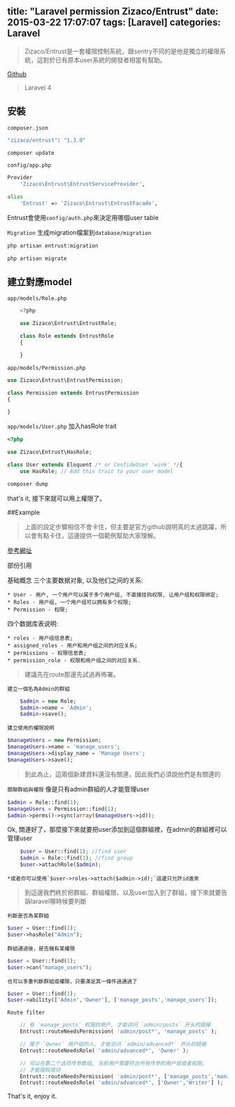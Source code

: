 title: "Laravel permission Zizaco/Entrust"
date: 2015-03-22 17:07:07
tags: [Laravel]
categories: Laravel
---

>Zizaco/Entrust是一套權限控制系統，跟sentry不同的是他是獨立的權限系統，這對於已有原本user系統的開發者相當有幫助。

[Github](https://github.com/Zizaco/entrust)

>Laravel 4


## 安裝
`composer.json`
``` bash
"zizaco/entrust": "1.3.0"
```

``` bash
composer update
```


`config/app.php`

``` bash
Provider
    'Zizaco\Entrust\EntrustServiceProvider',

alias
    'Entrust' => 'Zizaco\Entrust\EntrustFacade',
```

Entrust會使用`config/auth.php`來決定用哪個user table

`Migration`
生成migration檔案到`database/migration`
``` bash
php artisan entrust:migration
```

``` bash
php artisan migrate
```

## 建立對應model
`app/models/Role.php`

``` php
    <?php

    use Zizaco\Entrust\EntrustRole;

    class Role extends EntrustRole
    {

    }
```

`app/models/Permission.php`

``` php
use Zizaco\Entrust\EntrustPermission;

class Permission extends EntrustPermission
{

}
```

`app/models/User.php`
加入hasRole trait

``` php
<?php

use Zizaco\Entrust\HasRole;

class User extends Eloquent /* or ConfideUser 'wink' */{
    use HasRole; // Add this trait to your user model
```

``` php
composer dump
```

that's it, 接下來就可以用上權限了。

##Example

>上面的設定步驟相信不會卡住，但主要是官方github說明真的太過跳躍，所以會有點卡住，這邊提供一個範例幫助大家理解。

[參考網址](https://phphub.org/topics/166)

部份引用

基础概念
三个主要数据对象, 以及他们之间的关系:

    * User - 用户, 一个用户可以属于多个用户组, 不直接挂钩权限, 让用户组和权限绑定;
    * Roles - 用户组, 一个用户组可以拥有多个权限;
    * Permission - 权限;

四个数据库表说明:

    * roles - 用户组信息表;
    * assigned_roles - 用户和用户组之间的对应关系;
    * permissions - 权限信息表;
    * permission_role - 权限和用户组之间的对应关系.

>建議先在route那邊先試過再佈署。

`建立一個名為Admin的群組`
``` php
    $admin = new Role;
    $admin->name = 'Admin';
    $admin->save();
```

`建立使用的權限說明`
``` php
$manageUsers = new Permission;
$manageUsers->name = 'manage_users';
$manageUsers->display_name = 'Manage Users';
$manageUsers->save();
```

>到此為止，這兩個新建資料還沒有關連，因此我們必須說他們是有關連的

`關聯群組與權限`
像是只有admin群組的人才能管理user
``` php
$admin = Role::find(1);
$manageUsers = Permission::find(1);
$admin->perms()->sync(array($manageUsers->id));
```

Ok, 關連好了，那麼接下來就要把user添加到這個群組裡，在admin的群組裡可以管理user

``` php
    $user = User::find(1); //find user
    $admin = Role::find(1); //find group
    $user->attachRole($admin);
```
    *或者你可以使用`$user->roles->attach($admin->id);`這邊只允許id進來

>到這邊我們終於把群組、群組權限、以及user加入到了群組，接下來就要告訴laravel哪時候要判斷

`判斷是否為某群組`
``` php
$user = User::find(1);
$user->hasRole("Admin");
```

`群組通過後，是否擁有某權限`
``` php
$user = User::find(1);
$user->can("manage_users");
```

`也可以多重判斷群組或權限，只要滿足其一條件過通過了`
``` php
$user = User::find(1);
$user->ability(['Admin','Owner'], ['manage_posts','manage_users']);
```

`Route filter`

``` php
    // 有 `manage_posts` 权限的用户, 才能访问 `admin/posts` 开头的链接
    Entrust::routeNeedsPermission( 'admin/post*', 'manage_posts' );

    // 属于 `Owner` 用户组的人, 才能访问 `admin/advanced*` 开头的链接
    Entrust::routeNeedsRole( 'admin/advanced*', 'Owner' );

    // 可以在第二个选项传参数组, 当前用户需要符合所有传参的用户组或者权限,
    // 才能授权成功
    Entrust::routeNeedsPermission( 'admin/post*', ['manage_posts','manage_comments'] );
    Entrust::routeNeedsRole( 'admin/advanced*', ['Owner','Writer'] );
```

That's it, enjoy it.
